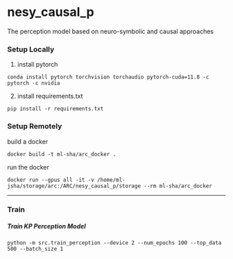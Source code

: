 # nesy_causal_p
The perception model based on neuro-symbolic and causal approaches


### Setup Locally

1. install pytorch
```
conda install pytorch torchvision torchaudio pytorch-cuda=11.8 -c pytorch -c nvidia
```
2. install requirements.txt
``` 
pip install -r requirements.txt
```

### Setup Remotely

build a docker

``` 
docker build -t ml-sha/arc_docker .
```
run the docker
``` 
docker run --gpus all -it -v /home/ml-jsha/storage/arc:/ARC/nesy_causal_p/storage --rm ml-sha/arc_docker

```

----
### Train

##### Train KP Perception Model
``` 
python -m src.train_perception --device 2 --num_epochs 100 --top_data 500 --batch_size 1
```